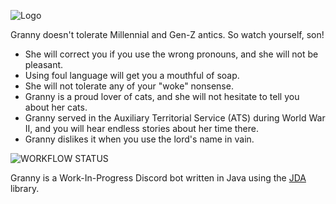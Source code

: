 ![Logo](https://i.imgur.com/dZY5tZC.png)

Granny doesn't tolerate Millennial and Gen-Z antics. So watch yourself, son!

- She will correct you if you use the wrong pronouns, and she will not be pleasant.
- Using foul language will get you a mouthful of soap.
- She will not tolerate any of your "woke" nonsense.
- Granny is a proud lover of cats, and she will not hesitate to tell you about her cats.
- Granny served in the Auxiliary Territorial Service (ATS) during World War II, and you will hear endless stories about her time there.
- Granny dislikes it when you use the lord's name in vain.

![WORKFLOW STATUS](https://github.com/Chalwk77/Granny/actions/workflows/maven.yml/badge.svg)

Granny is a Work-In-Progress Discord bot written in Java using the [JDA](https://github.com/discord-jda/JDA) library.
